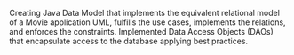 Creating Java Data Model that implements the equivalent relational model of a Movie application UML, fulfills the use cases, implements the relations, and enforces the constraints. Implemented Data Access Objects (DAOs) that encapsulate access to the database applying best practices.
